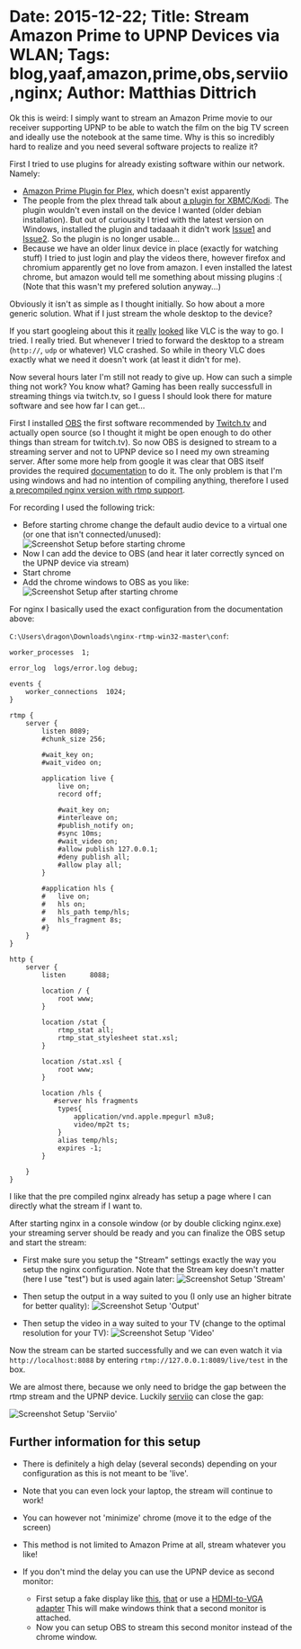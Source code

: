 ﻿# Date: 2015-12-22; Title: Stream Amazon Prime to UPNP Devices via WLAN; Tags: blog,yaaf,amazon,prime,obs,serviio,nginx; Author: Matthias Dittrich

Ok this is weird: 
I simply want to stream an Amazon Prime movie to our receiver supporting UPNP to be able to watch the film on the big TV screen 
and ideally use the notebook at the same time.
Why is this so incredibly hard to realize and you need several software projects to realize it?

First I tried to use plugins for already existing software within our network. Namely:

 - [Amazon Prime Plugin for Plex](https://forums.plex.tv/discussion/136247/amazon-prime-plug-in), which doesn't exist apparently
 - The people from the plex thread talk about [a plugin for XBMC/Kodi](https://github.com/XLordKX/kodi).
   The plugin wouldn't even install on the device I wanted (older debian installation).
   But out of curiousity I tried with the latest version on Windows, installed the plugin
   and tadaaah it didn't work [Issue1](https://github.com/XLordKX/kodi/issues/33) and [Issue2](https://github.com/XLordKX/kodi/issues/35).
   So the plugin is no longer usable...
 - Because we have an older linux device in place (exactly for watching stuff) I tried to just login and play the videos there, however firefox and chromium 
   apparently get no love from amazon. I even installed the latest chrome, but amazon would tell me something about missing plugins :(
   (Note that this wasn't my prefered solution anyway...)
   
Obviously it isn't as simple as I thought initially. So how about a more generic solution.
What if I just stream the whole desktop to the device?

If you start googleing about this it [really](http://www.computerhilfen.de/hilfen-22-412113-0.html) 
[looked](https://software.grok.lsu.edu/article.aspx?articleid=14625) like VLC is the way to go.
I tried. I really tried. But whenever I tried to forward the desktop to a stream (`http://`, `udp` or whatever) VLC crashed.
So while in theory VLC does exactly what we need it doesn't work (at least it didn't for me).


Now several hours later I'm still not ready to give up. How can such a simple thing not work?
You know what? Gaming has been really successfull in streaming things via twitch.tv, 
so I guess I should look there for mature software and see how far I can get...


First I installed [OBS](https://obsproject.com/) the first software recommended by [Twitch.tv](http://help.twitch.tv/customer/portal/articles/792761-how-to-broadcast-pc-games)
and actually open source (so I thought it might be open enough to do other things than stream for twitch.tv).
So now OBS is designed to stream to a streaming server and not to UPNP device so I need my own streaming server.
After some more help from google it was clear that OBS itself provides the required [documentation](https://obsproject.com/forum/resources/how-to-set-up-your-own-private-rtmp-server-using-nginx.50/) to do it.
The only problem is that I'm using windows and had no intention of compiling anything, therefore I used [a precompiled nginx version with rtmp support](https://github.com/illuspas/nginx-rtmp-win32).

For recording I used the following trick:

 - Before starting chrome change the default audio device to a virtual one (or one that isn't connected/unused):
   ![Screenshot Setup before starting chrome](/Content/images/blog/2015-12-22/pre-chrome.jpg "pre-chrome")
 - Now I can add the device to OBS (and hear it later correctly synced on the UPNP device via stream)
 - Start chrome
 - Add the chrome windows to OBS as you like:
   ![Screenshot Setup after starting chrome](/Content/images/blog/2015-12-22/after-chrome.jpg "after-chrome")


For nginx I basically used the exact configuration from the documentation above:

`C:\Users\dragon\Downloads\nginx-rtmp-win32-master\conf`:

```text
worker_processes  1;

error_log  logs/error.log debug;

events {
    worker_connections  1024;
}

rtmp {
    server {
        listen 8089;
        #chunk_size 256;

        #wait_key on;
        #wait_video on;
		
        application live {
            live on;
            record off;

            #wait_key on;
            #interleave on;
            #publish_notify on;
            #sync 10ms;
            #wait_video on;
            #allow publish 127.0.0.1;
            #deny publish all;
            #allow play all;
        }
		
		#application hls {
		#	live on;
		#	hls on;  
		#	hls_path temp/hls;  
		#	hls_fragment 8s;  
		#}
    }
}

http {
    server {
        listen      8088;
		
        location / {
            root www;
        }
		
        location /stat {
            rtmp_stat all;
            rtmp_stat_stylesheet stat.xsl;
        }

        location /stat.xsl {
            root www;
        }
		
		location /hls {  
           #server hls fragments  
			types{  
				application/vnd.apple.mpegurl m3u8;  
				video/mp2t ts;  
			}  
			alias temp/hls;  
			expires -1;  
        }  

    }
}
```

I like that the pre compiled nginx already has setup a page where I can directly what the stream if I want to.

After starting nginx in a console window (or by double clicking nginx.exe) your streaming server should be ready and you can finalize the OBS setup and start the stream:

- First make sure you setup the "Stream" settings exactly the way you setup the nginx configuration.
  Note that the Stream key doesn't matter (here I use "test") but is used again later:
  ![Screenshot Setup 'Stream'](/Content/images/blog/2015-12-22/setup-stream.jpg "setup-stream")

- Then setup the output in a way suited to you (I only use an higher bitrate for better quality):
  ![Screenshot Setup 'Output'](/Content/images/blog/2015-12-22/setup-output.jpg "setup-output")

- Then setup the video in a way suited to your TV (change to the optimal resolution for your TV):
  ![Screenshot Setup 'Video'](/Content/images/blog/2015-12-22/setup-video.jpg "setup-video")

Now the stream can be started successfully and we can even watch it via `http://localhost:8088` by entering `rtmp://127.0.0.1:8089/live/test` in the box.

We are almost there, because we only need to bridge the gap between the rtmp stream and the UPNP device. 
Luckily [serviio](http://serviio.org/download) can close the gap:

![Screenshot Setup 'Serviio'](/Content/images/blog/2015-12-22/add-stream-to-serviio.jpg "add-stream-to-serviio")

## Further information for this setup

- There is definitely a high delay (several seconds) depending on your configuration as this is not meant to be 'live'.

- Note that you can even lock your laptop, the stream will continue to work!

- You can however not 'minimize' chrome (move it to the edge of the screen)

- This method is not limited to Amazon Prime at all, stream whatever you like!

- If you don't mind the delay you can use the UPNP device as second monitor:

  - First setup a fake display like [this](http://superuser.com/questions/62051/is-there-a-way-to-fake-a-dual-second-monitor),
    [that](http://superuser.com/questions/947291/can-a-fake-second-display-be-enabled-in-windows-10) or use a [HDMI-to-VGA adapter](http://www.amazon.de/s/ref=nb_sb_noss?__mk_de_DE=%C3%85M%C3%85%C5%BD%C3%95%C3%91&url=search-alias%3Daps&field-keywords=HDMI+to+VGA)
    This will make windows think that a second monitor is attached.
  - Now you can setup OBS to stream this second monitor instead of the chrome window.

  